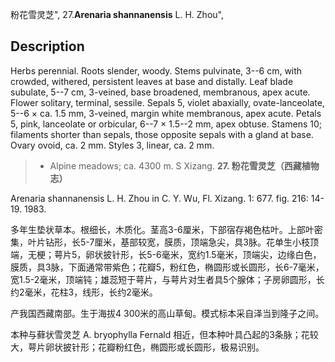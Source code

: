 粉花雪灵芝",
27.**Arenaria shannanensis** L. H. Zhou",

## Description
Herbs perennial. Roots slender, woody. Stems pulvinate, 3--6 cm, with crowded, withered, persistent leaves at base and distally. Leaf blade subulate, 5--7 cm, 3-veined, base broadened, membranous, apex acute. Flower solitary, terminal, sessile. Sepals 5, violet abaxially, ovate-lanceolate, 5--6 × ca. 1.5 mm, 3-veined, margin white membranous, apex acute. Petals 5, pink, lanceolate or orbicular, 6--7 × 1.5--2 mm, apex obtuse. Stamens 10; filaments shorter than sepals, those opposite sepals with a gland at base. Ovary ovoid, ca. 2 mm. Styles 3, linear, ca. 2 mm.

> * Alpine meadows; ca. 4300 m. S Xizang.
**27. 粉花雪灵芝（西藏植物志）**

Arenaria shannanensis L. H. Zhou in C. Y. Wu, Fl. Xizang. 1: 677. fig. 216: 14-19. 1983.

多年生垫状草本。根细长，木质化。茎高3-6厘米，下部宿存褐色枯叶。上部叶密集，叶片钻形，长5-7厘米，基部较宽，膜质，顶端急尖，具3脉。花单生小枝顶端，无梗；萼片5，卵状披针形，长5-6毫米，宽约1.5毫米，顶端尖，边缘白色，膜质，具3脉，下面通常带紫色；花瓣5，粉红色，椭圆形或长圆形，长6-7毫米，宽1.5-2毫米，顶端钝；雄蕊短于萼片，与萼片对生者具5个腺体；子房卵圆形，长约2毫米，花柱3，线形，长约2毫米。

产我国西藏南部。生于海拔4 300米的高山草甸。模式标本采自泽当到隆子之间。

本种与藓状雪灵芝 A. bryophylla Fernald 相近，但本种叶具凸起的3条脉；花较大，萼片卵状披针形；花瓣粉红色，椭圆形或长圆形，极易识别。
